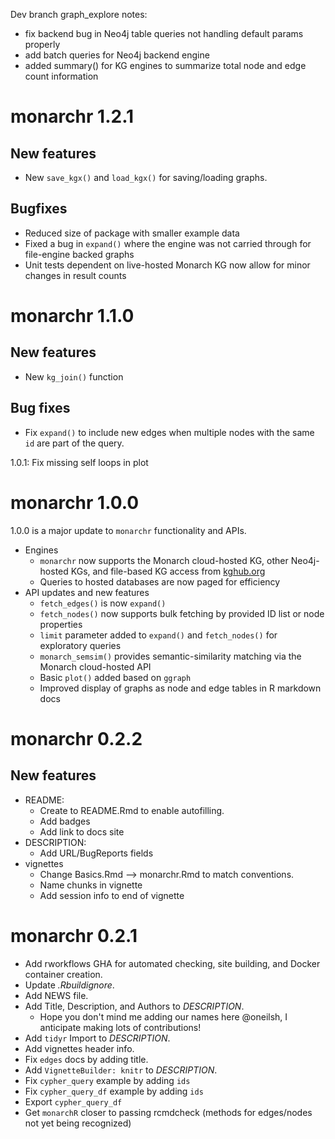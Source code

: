 
Dev branch graph_explore notes:

* fix backend bug in Neo4j table queries not handling default params properly
* add batch queries for Neo4j backend engine
* added summary() for KG engines to summarize total node and edge count information

# monarchr 1.2.1

## New features

* New `save_kgx()` and `load_kgx()` for saving/loading graphs.

## Bugfixes

* Reduced size of package with smaller example data
* Fixed a bug in `expand()` where the engine was not carried through for file-engine backed graphs
* Unit tests dependent on live-hosted Monarch KG now allow for minor changes in result counts

# monarchr 1.1.0

## New features

* New `kg_join()` function

## Bug fixes

* Fix `expand()` to include new edges when multiple nodes with the same `id` are part of the query.

1.0.1: Fix missing self loops in plot

# monarchr 1.0.0

1.0.0 is a major update to `monarchr` functionality and APIs.

* Engines
  - `monarchr` now supports the Monarch cloud-hosted KG, other Neo4j-hosted KGs, and file-based KG access from [kghub.org](https://kghub.org)
  - Queries to hosted databases are now paged for efficiency
* API updates and new features
  - `fetch_edges()` is now `expand()`
  - `fetch_nodes()` now supports bulk fetching by provided ID list or node properties
  - `limit` parameter added to `expand()` and `fetch_nodes()` for exploratory queries
  - `monarch_semsim()` provides semantic-similarity matching via the Monarch cloud-hosted API
  - Basic `plot()` added based on `ggraph`
  - Improved display of graphs as node and edge tables in R markdown docs

# monarchr 0.2.2

## New features

* README:
	- Create to README.Rmd to enable autofilling. 
	- Add badges
	- Add link to docs site
* DESCRIPTION:
	- Add URL/BugReports fields
* vignettes
	- Change Basics.Rmd --> monarchr.Rmd to match conventions.
	- Name chunks in vignette
	- Add session info to end of vignette

# monarchr 0.2.1

* Add rworkflows GHA for automated checking, site building, and Docker container creation.
* Update *.Rbuildignore*.
* Add NEWS file.
* Add Title, Description, and Authors to *DESCRIPTION*.
	- Hope you don't mind me adding our names here @oneilsh, I anticipate making lots of contributions!
* Add `tidyr` Import to *DESCRIPTION*.
* Add vignettes header info.
* Fix `edges` docs by adding title.
* Add `VignetteBuilder: knitr` to *DESCRIPTION*.
* Fix `cypher_query` example by adding `ids`
* Fix `cypher_query_df` example by adding `ids`
* Export `cypher_query_df`
* Get `monarchR` closer to passing rcmdcheck (methods for edges/nodes not yet being recognized)
